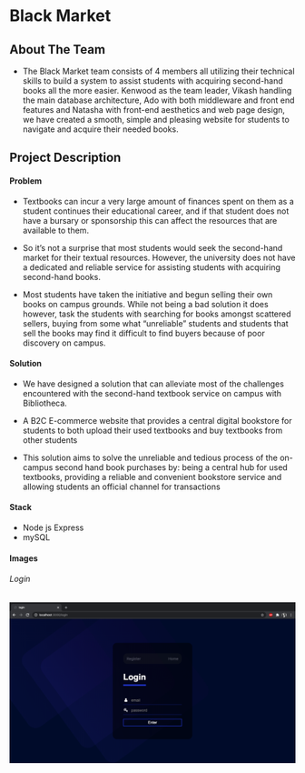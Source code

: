 # Black Market
## About The Team
* The Black Market team consists of 4 members all utilizing their technical skills to build a system to assist students with acquiring second-hand books all the more easier. Kenwood as the team leader, Vikash handling the main database architecture, Ado with both middleware and front end features and Natasha with front-end aesthetics and web page design, we have created a smooth, simple and pleasing website for students to navigate and acquire their needed books.
## Project Description

#### Problem
* Textbooks can incur a very large amount of finances spent on them as a student continues their educational career, and if that student does not have a bursary or sponsorship this can affect the resources that are available to them.

* So it’s not a surprise that most students would seek the second-hand market for their
textual resources. However, the university does not have a dedicated and reliable
service for assisting students with acquiring second-hand books.

* Most students have taken the initiative and begun selling their own books on campus
grounds. While not being a bad solution it does however, task the students with
searching for books amongst scattered sellers, buying from some what “unreliable”
students and students that sell the books may find it difficult to find buyers because of
poor discovery on campus.

#### Solution
* We have designed a solution that can alleviate most of the challenges encountered with the second-hand textbook service on campus with Bibliotheca.

* A B2C E-commerce website that provides a central digital bookstore for
students to both upload their used textbooks and buy textbooks from other
students

* This solution aims to solve the unreliable and tedious process of the
on-campus second hand book purchases by: being a central hub for used
textbooks, providing a reliable and convenient bookstore service and
allowing students an official channel for transactions

#### Stack 
* Node js Express
* mySQL

#### Images
###### Login
![login_page](https://github.com/Kahila/Black_Market/blob/master/images/login.png)


